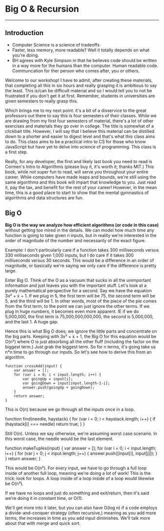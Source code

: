 # Big O & Recursion
---
## Introduction
- Computer Science is a science of tradeoffs
- Faster, less memory, more readable? Well it totally depends on what you're doing.
- BH agrees with Kyle Simpson in that he believes code should be written in a way more for the humans than the computer. Human readable code. Communcation for ther person who comes after, you or others.

Welcome to our workshop! I have to admit, after creating these materials, that completing all this in six hours and really grasping it is ambitious to say the least. This is/can be difficult material and so I would tell you to not be frustrated if you don't get it at first. Remember, students in universities are given semesters to really grasp this.

Which brings me to my next point: it's a bit of a disservice to the great professors out there to say this is four semesters of their classes. While we are drawing from my first four semesters of material, there's a lot of other exercises and materials they go over in college. The title is somewhat of a clickbait title. However, I will say that I believe this material can be distilled down to a shorter and easier to digest level and that's what this class aims to do. This class aims to be a practical intro to CS for those who know JavaScript but have yet to delve into science of programming. This class is a first step.

Really, for any developer, the first and likely last book you need to read is Cormen's Intro to Algorithms (please buy it, it's worth it; thanks MIT.) This book, while not super fun to read, will serve you throughout your entire career. While computers have made leaps and bounds, we're still using the same algorithms and this book will impart that knowledge to you. Just read it, pay the tax, and benefit for the rest of your career! However, in the mean time, this is a good place to start to show that the mental gymnastics of algorithms and data structures are fun. 

## Big O
**Big O is the way we analyze how efficient algorithms (or code in this case)** without getting too mired in the details. We can model how much time any function is going to take given n inputs, but in reality we're interested in the order of magnitude of the number and necessarily of the exact figure.

Example: I don't particularly care if a function takes 300 milliseconds versus 330 milliseconds given 1,000 inputs, but I do care if it takes 300 milliseconds versus 30 seconds. This would be a difference in an order of magnitude, or basically we're saying we only care if the difference is pretty large.

Enter Big O. Think of the O as a vacuum that sucks in all the unimportant information and just leaves you with the important stuff. Let's look at a purely mathematical perspective for a second. Say we have the equation 3x² + x + 1. If we plug in 5, the first term will be 75, the second term will be 5, and the third will be 1. In other words, most of the piece of the pie comes from the first term, to the point we can just ignore the other terms. If we plug in huge numbers, it becomes even more apparent. IE if we do 5,000,000, the first term is 75,000,000,000,000, the second is 5,000,000, and the last 1. A huge gap.

Hence this is what Big O does; we ignore the little parts and concentrate on the big parts. Keeping with 3x² + x + 1, the Big O for this equation would be O(n²) where O is just absorbing all the other fluff (including the factor on the biggest term.) Just grab the biggest term. So for n terms, it's going take us n*n time to go through our inputs. So let's see how to derive this from an algorithm.

```javasript
function crossAdd(input) {
    var answer = [];
    for (var i = 0; i < input.length; i++) {
        var goingUp = input[i];
        var goingDown = input[input.length-1-i];
        answer.push(goingUp + goingDown);
    }
    return answer;
}
``` 

                    

This is O(n) because we go through all the inputs once in a loop.


function find(needle, haystack) {
    for (var i = 0; i < haystack.length; i++) {
        if (haystack[i] === needle) return true;
    }
}

                    

Still O(n). Unless we say otherwise, we're assuming worst case scenario. In this worst case, the needle would be the last element.


function makeTuples(input) {
    var answer = [];
    for (var i = 0; i < input.length; i++) {
        for (var j = 0; j < input.length; j++) {
            answer.push([input[i], input[j]]);
        }
    }
    return answer;
}
                    

This would be O(n²). For every input, we have to go through a full loop inside of another full loop, meaning we're doing a lot of work! This is the trick: look for loops. A loop inside of a loop inside of a loop would likewise be O(n³).

If we have no loops and just do something and exit/return, then it's said we're doing it in constant time, or O(1).

We'll get more into it later, but you can also have O(log n) if a code employs a divide-and-conquer strategy (often recursive,) meaning as you add more terms, the increases in time as you add input diminishes. We'll talk more about that with merge and quick sort.

